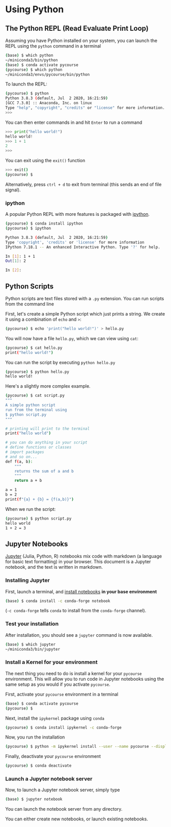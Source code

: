 # Using Python

## The Python REPL (Read Evaluate Print Loop)

Assuming you have Python installed on your system, you can launch the REPL using the
`python` command in a terminal

```bash
(base) $ which python
~/miniconda3/bin/python
(base) $ conda activate pycourse
(pycourse) $ which python
~/miniconda3/envs/pycourse/bin/python
```

To launch the REPL:
```bash
(pycourse) $ python
Python 3.8.3 (default, Jul  2 2020, 16:21:59)
[GCC 7.3.0] :: Anaconda, Inc. on linux
Type "help", "copyright", "credits" or "license" for more information.
>>>
```

You can then enter commands in and hit `Enter` to run a command

```python
>>> print("hello world!")
hello world!
>>> 1 + 1
2
>>>
```

You can exit using the `exit()` function
```bash
>>> exit()
(pycourse) $
```

Alternatively, press `ctrl + d` to exit from terminal (this sends an end of file signal).

### ipython

A popular Python REPL with more features is packaged with [ipython](https://ipython.org/).

```bash
(pycourse) $ conda install ipython
(pycourse) $ ipython

Python 3.8.3 (default, Jul  2 2020, 16:21:59)
Type 'copyright', 'credits' or 'license' for more information
IPython 7.18.1 -- An enhanced Interactive Python. Type '?' for help.

In [1]: 1 + 1
Out[1]: 2

In [2]:
```


## Python Scripts

Python scripts are text files stored with a `.py` extension.  You can run scripts from the command line

First, let's create a simple Python script which just prints a string. We create it using a combination of `echo` and `>`:
```bash
(pycourse) $ echo 'print("hello world!")' > hello.py
```

You will now have a file `hello.py`, which we can view using `cat`:
```bash
(pycourse) $ cat hello.py
print("hello world!")
```

You can run the script by executing `python hello.py`
```bash
(pycourse) $ python hello.py
hello world!
```

Here's a slightly more complex example.
```bash
(pycourse) $ cat script.py
"""
A simple python script
run from the terminal using
$ python script.py
"""

# printing will print to the terminal
print("hello world")

# you can do anything in your script
# define functions or classes
# import packages
# and so on...
def f(a, b):
    """
    returns the sum of a and b
    """
    return a + b

a = 1
b = 2
print(f"{a} + {b} = {f(a,b)}")
```

When we run the script:
```bash
(pycourse) $ python script.py
hello world
1 + 2 = 3
```
## Jupyter Notebooks

[Jupyter](https://jupyter.org/) (Julia, Python, R) notebooks mix code with markdown (a language for basic text formatting) in your browser.  This document is a Jupyter notebook, and the text is written in markdown.

### Installing Jupyter

First, launch a terminal, and [install notebooks](https://jupyter.org/install) **in your base environment**

```bash
(base) $ conda install -c conda-forge notebook
```
(`-c conda-forge` tells `conda` to install from the `conda-forge` channel).

### Test your installation

After installation, you should see a `jupyter` command is now available.

```bash
(base) $ which jupyter
~/miniconda3/bin/jupyter
```

### Install a Kernel for your environment

The next thing you need to do is install a kernel for your `pycourse` environment.  This will allow you to run code in Jupyter notebooks using the same setup as you would if you activate `pycourse`.

First, activate your `pycourse` environment in a terminal
```bash
(base) $ conda activate pycourse
(pycourse) $
```

Next, install the `ipykernel` package using `conda`
```bash
(pycourse) $ conda install ipykernel -c conda-forge
```

Now, you run the installation
```bash
(pycourse) $ python -m ipykernel install --user --name pycourse --display-name "Python (pycourse)"
```

Finally, deactivate your `pycourse` environment
```bash
(pycourse) $ conda deactivate
```

### Launch a Jupyter notebook server

Now, to launch a Jupyter notebook server, simply type
```bash
(base) $ jupyter notebook
```

You can launch the notebook server from any directory.

You can either create new notebooks, or launch existing notebooks.
